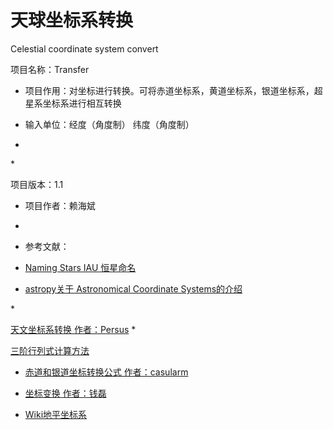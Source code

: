 # 天球坐标系转换
Celestial coordinate system convert

项目名称：Transfer
 * <p>项目作用：对坐标进行转换。可将赤道坐标系，黄道坐标系，银道坐标系，超星系坐标系进行相互转换<a
 * <p>输入单位：经度（角度制） 纬度（角度制）<a
 *
 *<p>项目版本：1.1
 * <p>项目作者：赖海斌
 *
 * <p>                参考文献：
 * <p><a href="https://www.iau.org/public/themes/naming_stars/">Naming Stars IAU 恒星命名</a>
 * <p><a href="https://docs.astropy.org/en/stable/coordinates/index.html#module-astropy.coordinates">astropy关于 Astronomical Coordinate Systems的介绍</a>
 *<p><a href="https://blog.csdn.net/weixin_43990846/article/details/117912880">天文坐标系转换   作者：Persus</a>
 *<p><a href="https://jingyan.baidu.com/article/3a2f7c2e650c5967aed61169.html">三阶行列式计算方法</a>
 * <p><a href="https://blog.csdn.net/casularm/article/details/302811">赤道和银道坐标转换公式  作者：casularm</a>
 * <p><a href="https://blog.sciencenet.cn/blog-117333-258897.html">坐标变换  作者：钱磊</a>
 * <p><a href="https://zh.wikipedia.org/zh-cn/%E5%9C%B0%E5%B9%B3%E5%9D%90%E6%A8%99%E7%B3%BB">Wiki地平坐标系</a>
